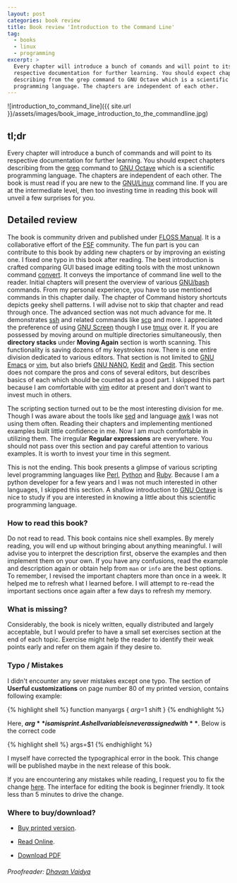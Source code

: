```yaml
---
layout: post
categories: book review
title: Book review 'Introduction to the Command Line'
tag:
  - books
  - linux
  - programming
excerpt: >
  Every chapter will introduce a bunch of comands and will point to its
  respective documentation for further learning. You should expect chapters
  describing from the grep command to GNU Octave which is a scientific
  programming language. The chapters are independent of each other.
---
```

![introduction_to_command_line]({{ site.url
}}/assets/images/book_image_introduction_to_the_commandline.jpg)


## tl;dr


Every chapter will introduce a bunch of commands and will point to its
respective documentation for further learning. You should expect chapters
describing from the [grep](https://www.gnu.org/software/grep/manual/grep.html)
command to [GNU Octave](https://www.gnu.org/software/octave/) which is a
scientific programming language. The chapters are independent of each other.
The book is must read if you are new to the
[GNU/Linux](https://en.wikipedia.org/wiki/Linux) command line. If you are at the
intermediate level, then too investing time in reading this book will unveil a
few surprises for you.


## Detailed review

The book is community driven and published under [FLOSS
Manual](http://flossmanuals.net). It is a collaborative effort of the
[FSF](http://www.fsf.org/) community. The fun part is you can contribute to
this book by adding new chapters or by improving an existing one. I fixed one
typo in this book after reading. The best introduction is crafted comparing GUI
based image editing tools with the most unknown command
[convert](https://linux.die.net/man/1/convert). It conveys the importance of
command line well to the reader. Initial chapters will present the overview of
various [GNU/bash](https://www.gnu.org/software/bash/) commands. From my
personal experience, you have to use mentioned commands in this chapter daily.
The chapter of Command history shortcuts depicts geeky shell patterns.  I will
advise not to skip that chapter and read through once. The advanced section was
not much advance for me.  It demonstrates
[ssh](https://linux.die.net/man/1/ssh) and related commands like
[scp](https://linux.die.net/man/1/scp) and more. I appreciated the preference
of using [GNU Screen](https://www.gnu.org/software/screen/) though I use
[tmux](https://tmux.github.io/) over it. If you are possessed by moving around
on multiple directories simultaneously, then **directory stacks** under
**Moving Again** section is worth scanning.  This functionality is saving
dozens of my keystrokes now.  There is one entire division dedicated to various
editors. That section is not limited to [GNU
Emacs](https://www.gnu.org/software/emacs/) or [vim][vim], but also briefs [GNU
NANO](https://www.nano-editor.org/), [Kedit](http://www.kedit.com/) and
[Gedit](https://wiki.gnome.org/Apps/Gedit). This section does not compare the
pros and cons of several editors, but describes basics of each which should be
counted as a good part.  I skipped this part because I am comfortable with
[vim][vim] editor at present and don’t want to invest much in others.

The scripting section turned out to be the most interesting division for me.
Though I was aware about the tools like
[sed](https://www.gnu.org/software/sed/manual/sed.html) and language
[awk](https://linux.die.net/man/1/awk) I was not using them often.  Reading
their chapters and implementing mentioned examples built little confidence in
me. Now I am much comfortable in utilizing them. The irregular **Regular
expressions** are everywhere.  You should not pass over this section and pay
careful attention to various examples.  It is worth to invest your time in this
segment.

This is not the ending.  This book presents a glimpse of various scripting level
programming languages like [Perl](https://www.perl.org/),
[Python](http://python.org) and [Ruby](https://www.ruby-lang.org/en/). Because I
am a python developer for a few years and I was not much interested in other
languages, I skipped this section.  A shallow introduction to [GNU
Octave](https://www.gnu.org/software/octave/) is nice to study if you are
interested in knowing a little about this scientific programming language.


### How to read this book?

Do not read to read. This book contains nice shell examples.  By merely
reading, you will end up without bringing about anything meaningful.  I will
advise you to interpret the description first, observe the examples and then
implement them on your own.  If you have any confusions, read the example and
description again or obtain help from `man` or `info` are the best options.  To
remember, I revised the important chapters more than once in a week.  It helped
me to refresh what I learned before.  I will attempt to re-read the important
sections once again after a few days to refresh my memory.


### What is missing?

Considerably, the book is nicely written, equally distributed
and largely acceptable, but I would prefer to have a small set exercises section
at the end of each topic.  Exercise might help the reader to identify their weak
points early and refer on them again if they desire to.


### Typo / Mistakes

I didn't encounter any sever mistakes except one typo. The section of **Userful
customizations** on page number 80 of my printed version, contains following
example:

{% highlight shell %}
function manyargs {
  $arg=$1
  shift
}
{% endhighlight %}

Here, **$arg** is a misprint. A shell variable is never assigned with **$**.
Below is the correct code

{% highlight shell %}
args=$1
{% endhighlight %}

I myself have corrected the typographical error in the book.  This change will be
published maybe in the next release of this book.

If you are encountering any mistakes while reading, I request you to fix the
change [here](http://write.flossmanuals.net/command-line/introduction/). The
interface for editing the book is beginner friendly. It took less than 5
minutes to drive the change.


### Where to buy/download?

* [Buy printed
  version](https://shop.fsf.org/books-docs/introduction-command-line).

* [Read Online](http://write.flossmanuals.net/command-line/introduction/).

* [Download
  PDF](http://archive.flossmanuals.net/_booki/command-line/command-line.pdf)


###### Proofreader: [Dhavan Vaidya](http://codingquark.com/)


[vim]: http://www.vim.org/
